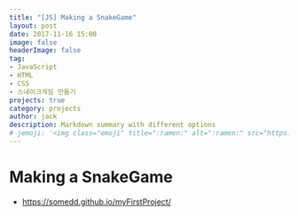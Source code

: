 ```yaml
---
title: "[JS] Making a SnakeGame"
layout: post
date: 2017-11-16 15:00
image: false
headerImage: false
tag:
- JavaScript
- HTML
- CSS
- 스네이크게임 만들기
projects: true
category: projects
author: jack
description: Markdown summary with different options
# jemoji: '<img class="emoji" title=":ramen:" alt=":ramen:" src="https://assets.github.com/images/icons/emoji/unicode/1f35c.png" height="20" width="20" align="absmiddle">'
---
```


# Making a SnakeGame
- https://somedd.github.io/myFirstProject/
